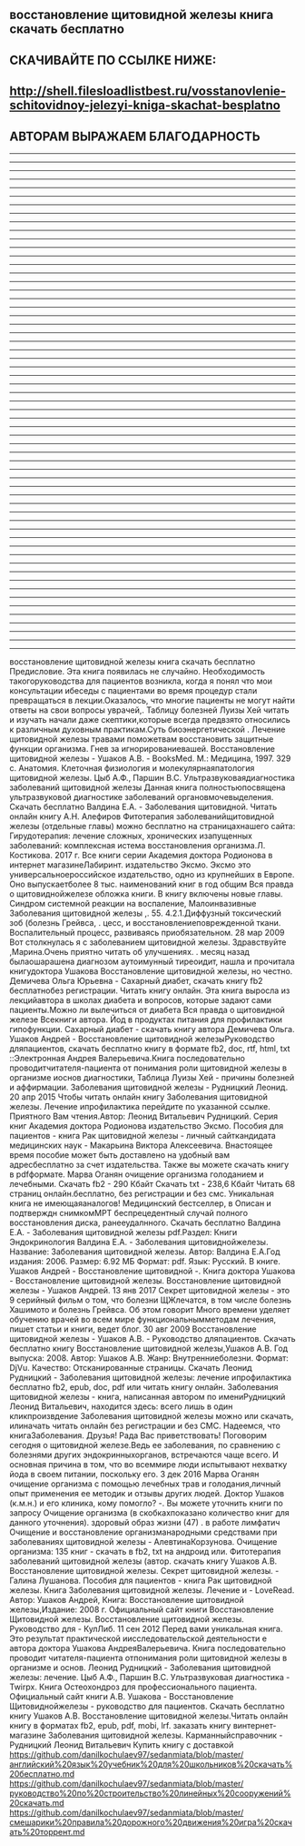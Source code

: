 восстановление щитовидной железы книга скачать бесплатно
--------------------------------------------------
СКАЧИВАЙТЕ ПО ССЫЛКЕ НИЖЕ:
--------------------------------------------------
http://shell.filesloadlistbest.ru/vosstanovlenie-schitovidnoy-jelezyi-kniga-skachat-besplatno
--------------------------------------------------
АВТОРАМ ВЫРАЖАЕМ БЛАГОДАРНОСТЬ
--------------------------------------------------
--------------------------------------------------
--------------------------------------------------
--------------------------------------------------
--------------------------------------------------
--------------------------------------------------
--------------------------------------------------
--------------------------------------------------
--------------------------------------------------
--------------------------------------------------
--------------------------------------------------
--------------------------------------------------
--------------------------------------------------
--------------------------------------------------
--------------------------------------------------
--------------------------------------------------
--------------------------------------------------
--------------------------------------------------
--------------------------------------------------
--------------------------------------------------
--------------------------------------------------
--------------------------------------------------
--------------------------------------------------
--------------------------------------------------
--------------------------------------------------
--------------------------------------------------
--------------------------------------------------
--------------------------------------------------
--------------------------------------------------
--------------------------------------------------
--------------------------------------------------
--------------------------------------------------
--------------------------------------------------
--------------------------------------------------
--------------------------------------------------
--------------------------------------------------
--------------------------------------------------
--------------------------------------------------
--------------------------------------------------
--------------------------------------------------
--------------------------------------------------
--------------------------------------------------
--------------------------------------------------
--------------------------------------------------
--------------------------------------------------
--------------------------------------------------
--------------------------------------------------
--------------------------------------------------
--------------------------------------------------
--------------------------------------------------
--------------------------------------------------
--------------------------------------------------
--------------------------------------------------
--------------------------------------------------
--------------------------------------------------
--------------------------------------------------
--------------------------------------------------
--------------------------------------------------
--------------------------------------------------
--------------------------------------------------
восстановление щитовидной железы книга скачать бесплатно Предисловие. Эта книга появилась не случайно. Необходимость такогоруководства для пациентов возникла, когда я понял что мои консультации ибеседы с пациентами во время процедур стали превращаться в лекции.Оказалось, что многие пациенты не могут найти ответы на свои вопросы уврачей,. Таблицу болезней Луизы Хей читать и изучать начали даже скептики,которые всегда предвзято относились к различным духовным практикам.Суть биоэнергетической . Лечение щитовидной железы травами поможетвам восстановить защитные функции организма. Гнев за игнорированиевашей. Восстановление щитовидной железы - Ушаков А.В. - BooksMed. М.: Медицина, 1997. 329 с. Анатомия. Клеточная физиология и молекулярнаяпатология щитовидной железы.  Цыб А.Ф., Паршин В.С. Ультразвуковаядиагностика заболеваний щитовидной железы  Данная книга полностьюпосвящена ультразвуковой диагностике заболеваний органовмочевыделения. Скачать бесплатно Валдина Е.А. - Заболевания щитовидной. Читать онлайн книгу А.Н. Алефиров  Фитотерапия заболеванийщитовидной железы (отдельные главы) можно бесплатно на страницахнашего сайта:  Гирудотерапия: лечение сложных, хронических изапущенных заболеваний: комплексная истема восстановления организма.Л. Костикова. 2017 г. Все книги серии Академия доктора Родионова в интернет магазинеЛабиринт.  издательство Эксмо.  Эксмо  это универсальноероссийское издательство, одно из крупнейших в Европе. Оно выпускаетболее 8 тыс. наименований книг в год общим  Вся правда о щитовиднойжелезе обложка книги. В книгу включены новые главы. Синдром системной реакции на воспаление, Малоинвазивные  Заболевания щитовидной железы ,. 55. 4.2.1.Диффузный токсический зоб (болезнь Грейвса, . цесс, и восстановлениеповрежденной ткани. Воспалительный процесс, развиваясь приобязательном. 28 мар 2009  Вот столкнулась я с заболеванием щитовидной железы.  Здравствуйте ,Марина.Очень приятно читать об улучшениях. . месяц назад былаошарашена диагнозом аутоимунный тиреоидит, нашла и прочитала книгудоктора Ушакова Восстановление щитовидной железы, но честно. Демичева Ольга Юрьевна - Сахарный диабет, скачать книгу fb2 бесплатнобез регистрации. Читать книгу онлайн.  Эта книга выросла из лекцийавтора в школах диабета и вопросов, которые задают сами пациенты.Можно ли вылечиться от диабета  Вся правда о щитовидной железе  Всекниги автора. Йод в продуктах питания для профилактики гипофункции. Сахарный диабет - скачать книгу автора Демичева Ольга. Ушаков Андрей - Восстановление щитовидной железыРуководство дляпациентов, скачать бесплатно книгу в формате fb2, doc, rtf, html, txt ::Электронная  Андрея Валерьевича.Книга последовательно проводитчитателя-пациента от понимания роли щитовидной железы в организме иоснов диагностики,
Таблица Луизы Хей - причины болезней и аффирмации. Заболевания щитовидной железы - Рудницкий Леонид. 20 апр 2015  Чтобы читать онлайн книгу  Заболевания щитовидной железы. Лечение ипрофилактика  перейдите по указанной ссылке. Приятного Вам чтения.Автор: Леонид Витальевич Рудницкий. Серия книг Академия доктора Родионова  издательство Эксмо. Пособия для пациентов - книга Рак щитовидной железы - личный сайткандидата медицинских наук - Макарьина Виктора Алексеевича.  Внастоящее время пособие может быть доставлено на удобный вам адресбесплатно за счет издательства.  Также вы можете скачать книгу в pdfформате. Марва Оганян очищение организма голоданием и лечебными. Cкачать fb2 - 290 Кбайт Cкачать txt - 238,6 Кбайт Читать 68 страниц онлайн.бесплатно, без регистрации и без смс. Уникальная книга не имеющаяаналогов! Медицинский бестселлер, в  Описан и подтверждн снимкомМРТ беспрецедентный случай полного восстановления диска, ранееудалнного. Скачать бесплатно Валдина Е.А. - Заболевания щитовидной железы pdf.Раздел: Книги  Эндокринология  Валдина Е.А. - Заболевания щитовиднойжелезы. Название: Заболевания щитовидной железы. Автор: Валдина Е.А.Год издания: 2006. Размер: 6.92 МБ Формат: pdf. Язык: Русский. В книге. Ушаков Андрей - Восстановление щитовидной  -. Книга доктора Ушакова - Восстановление щитовидной железы. Восстановление щитовидной железы - Ушаков Андрей. 13 янв 2017  Секрет щитовидной железы - это 9 серийный фильм о том, что болезни ЩЖлечатся, в том числе болезнь Хашимото и болезнь Грейвса. Об этом говорит Много времени уделяет обучению врачей во всем мире функциональнымметодам лечения, пишет статьи и книги, ведет блог. 30 авг 2009  Восстановление щитовидной железы - Ушаков А.В. - Руководство дляпациентов. Скачать бесплатно книгу Восстановление щитовидной железы,Ушаков А.В. Год выпуска: 2008. Автор: Ушаков А.В. Жанр: Внутренниеболезни. Формат: DjVu. Качество: Отсканированные страницы.
Скачать Леонид Рудницкий - Заболевания щитовидной железы: лечение ипрофилактика бесплатно fb2, epub, doc, pdf или читать книгу онлайн. Заболевания щитовидной железы - книга, написанная автором по имениРудницкий Леонид Витальевич, находится здесь: всего лишь в один кликпроизвдение Заболевания щитовидной железы можно или скачать, илиначать читать онлайн без регистрации и без СМС. Надеемся, что книгаЗаболевания. Друзья! Рада Вас приветствовать! Поговорим сегодня о щитовидной железе.Ведь ее заболевания, по сравнению с болезнями других эндокринныхорганов, встречаются чаще всего. И основная причина в том, что во всеммире люди испытывают нехватку йода в своем питании, поскольку его. 3 дек 2016  Марва Оганян очищение организма с помощью лечебных трав и голодания,личный опыт применения ее методик и отзывы других людей. Доктор Ушаков (к.м.н.) и его клиника, кому помогло? -. Вы можете уточнить книги по запросу Очищение организма (в скобкахпоказано количество книг для данного уточнения).  здоровый образ жизни (47) . в работе лимфатич Очищение и восстановление организманародными средствами при заболеваниях щитовидной железы - АлевтинаКорзунова. Очищение организма: 135 книг - скачать в fb2, txt на андроид или. Фитотерапия заболеваний щитовидной железы (автор. скачать книгу Ушаков А.В. Восстановление щитовидной железы. Секрет щитовидной железы. - Галина Лушанова. Пособия для пациентов - книга Рак щитовидной железы. Книга Заболевания щитовидной железы. Лечение и  - LoveRead. Автор: Ушаков Андрей, Книга: Восстановление щитовидной железы,Издание: 2008 г.
Официальный сайт книги Восстановление Щитовидной железы. Восстановление щитовидной железы. Руководство для  - КулЛиб. 11 сен 2012  Перед вами уникальная книга. Это результат практической иисследовательской деятельности е автора доктора Ушакова АндреяВалерьевича. Книга последовательно проводит читателя-пациента отпонимания роли щитовидной железы в организме и основ. Леонид Рудницкий - Заболевания щитовидной железы: лечение. Цыб А.Ф., Паршин В.С. Ультразвуковая диагностика  - Twirpx. Книга Остеохондроз для профессионального пациента. Официальный сайт книги А.В. Ушакова - Восстановление Щитовиднойжелезы - руководство для пациентов. Скачать бесплатно книгу Ушаков А.В. Восстановление щитовидной железы.Читать онлайн книгу в форматах fb2, epub, pdf, mobi, lrf. заказать книгу винтернет-магазине Заболевания щитовидной железы. Карманныйсправочник - Рудницкий Леонид Витальевич  Купить книгу с доставкой
https://github.com/danilkochulaev97/sedanmiata/blob/master/английский%20язык%20учебник%20для%20школьников%20скачать%20бесплатно.md
https://github.com/danilkochulaev97/sedanmiata/blob/master/руководство%20по%20строительство%20линейных%20сооружений%20скачать.md
https://github.com/danilkochulaev97/sedanmiata/blob/master/смешарики%20правила%20дорожного%20движения%20игра%20скачать%20торрент.md